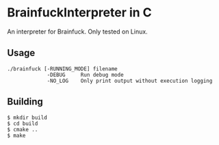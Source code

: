 # BrainfuckInterpreter in C

An interpreter for Brainfuck. Only tested on Linux.

## Usage
    ./brainfuck [-RUNNING_MODE] filename
                 -DEBUG     Run debug mode
                 -NO_LOG    Only print output without execution logging

## Building

    $ mkdir build
    $ cd build
    $ cmake ..
    $ make

